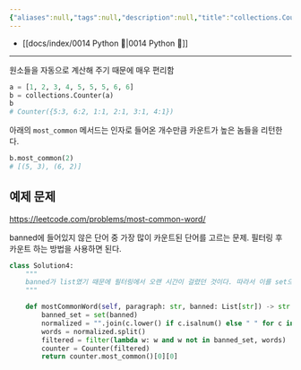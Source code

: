 ```yaml
---
{"aliases":null,"tags":null,"description":null,"title":"collections.Counter, most_common 아이템 개수 계산 {python}","created":"2023-12-23T14:27:41","updated":"2023-12-29T22:45:21","dg-publish":true,"permalink":"/docs/collections.Counter, most_common 아이템 개수 계산 {python}/","dgPassFrontmatter":true}
---
```


- [[docs/index/0014 Python 🐍\|0014 Python 🐍]]
___

원소들을 자동으로 계산해 주기 때문에 매우 편리함

```python
a = [1, 2, 3, 4, 5, 5, 5, 6, 6]
b = collections.Counter(a)
b
# Counter({5:3, 6:2, 1:1, 2:1, 3:1, 4:1})
```

아래의 `most_common` 메서드는 인자로 들어온 개수만큼 카운트가 높은 놈들을 리턴한다.

```python
b.most_common(2)
# [(5, 3), (6, 2)]
```

## 예제 문제

<https://leetcode.com/problems/most-common-word/>

banned에 들어있지 않은 단어 중 가장 많이 카운트된 단어를 고르는 문제. 필터링 후 카운트 하는 방법을 사용하면 된다.

```python
class Solution4:
    """
    banned가 list였기 때문에 필터링에서 오랜 시간이 걸렸던 것이다. 따라서 이를 set으로 바꿔줬더니 90ms -> 38ms로 바뀌었다.
    """

    def mostCommonWord(self, paragraph: str, banned: List[str]) -> str:
        banned_set = set(banned)
        normalized = "".join(c.lower() if c.isalnum() else " " for c in paragraph)
        words = normalized.split()
        filtered = filter(lambda w: w and w not in banned_set, words)
        counter = Counter(filtered)
        return counter.most_common()[0][0]
```
